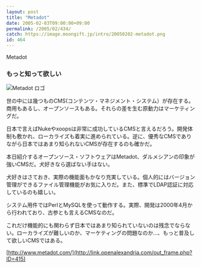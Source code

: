 ```yaml
---
layout: post
title: "Metadot"
date: 2005-02-03T09:00:00+09:00
permalink: /2005/02/434/
catch: https://image.moongift.jp/intro/20050202-metadot.png
id: 464
---
```

Metadot  
<!--more-->

### もっと知って欲しい
  

![Metadot ロゴ](https://image.moongift.jp/intro/20050202-metadot.png "Metadot ロゴ")

  

世の中には幾つものCMS(コンテンツ・マネジメント・システム）が存在する。商用もあるし、オープンソースもある。それらの差を生む原動力はマーケティングだ。

  

日本で言えばNukeやxoopsは非常に成功しているCMSと言えるだろう。開発体制も敷かれ、ローカライズも着実に進められている。逆に、優秀なCMSでありながら日本ではあまり知られないCMSが存在するのも確かだ。

  

本日紹介するオープンソース・ソフトウェアはMetadot、ダルメシアンの印象が強いCMSだ。犬好きなら選ばない手はない。

  

犬好きはさておき、実際の機能面もかなり充実している。個人的にはバージョン管理ができるファイル管理機能がお気に入りだ。また、標準でLDAP認証に対応しているのも嬉しい。

  

システム用件ではPerlとMySQLを使って動作する。実際、開発は2000年4月から行われており、古参とも言えるCMSなのだ。

  

これだけ機能的にも関わらず日本ではあまり知られていないのは残念でならない。ローカライズが難しいのか、マーケティングの問題なのか…、もっと普及して欲しいCMSではある。

  

[http://www.metadot.com/](http://link.openalexandria.com/out_frame.php?ID=415)

